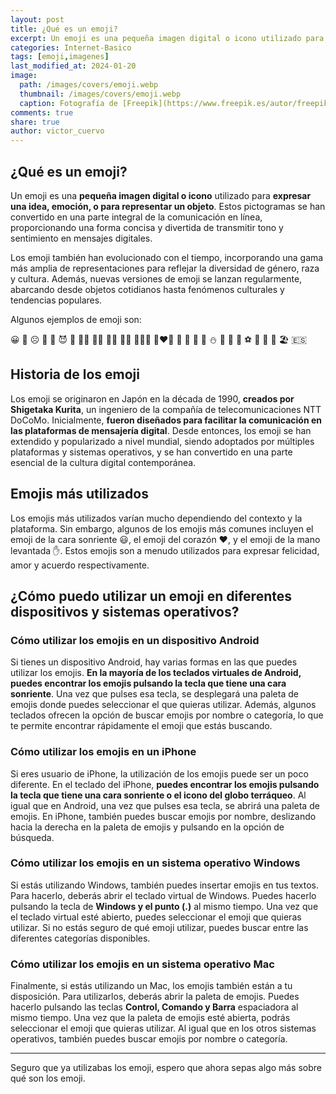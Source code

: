 ```yaml
---
layout: post
title: ¿Qué es un emoji?
excerpt: Un emoji es una pequeña imagen digital o icono utilizado para expresar una idea, emoción, o para representar un objeto.
categories: Internet-Basico
tags: [emoji,imagenes]
last_modified_at: 2024-01-20
image:
  path: /images/covers/emoji.webp
  thumbnail: /images/covers/emoji.webp
  caption: Fotografía de [Freepik](https://www.freepik.es/autor/freepik)
comments: true
share: true
author: victor_cuervo
---
```


## ¿Qué es un emoji?


Un emoji es una **pequeña imagen digital o icono** utilizado para **expresar una idea, emoción, o para representar un objeto**. Estos pictogramas se han convertido en una parte integral de la comunicación en línea, proporcionando una forma concisa y divertida de transmitir tono y sentimiento en mensajes digitales.


Los emoji también han evolucionado con el tiempo, incorporando una gama más amplia de representaciones para reflejar la diversidad de género, raza y cultura. Además, nuevas versiones de emoji se lanzan regularmente, abarcando desde objetos cotidianos hasta fenómenos culturales y tendencias populares.


Algunos ejemplos de emoji son:


😀 🤪 ☹️ 🥳 🤢 😈 💩 👍🏻 💪🏻 👮🏼 🎅🏻 🙅🏽‍♂️ 👩‍❤️‍👩 🐼 🙈 🦄 🐉 ⛄️ 🍑 🍕 🍿 ⚽️ 🥇 🚗 🚀 🏖️ 🇪🇸


## Historia de los emoji


Los emoji se originaron en Japón en la década de 1990, **creados por Shigetaka Kurita**, un ingeniero de la compañía de telecomunicaciones NTT DoCoMo. Inicialmente, **fueron diseñados para facilitar la comunicación en las plataformas de mensajería digital**. Desde entonces, los emoji se han extendido y popularizado a nivel mundial, siendo adoptados por múltiples plataformas y sistemas operativos, y se han convertido en una parte esencial de la cultura digital contemporánea.


## Emojis más utilizados


Los emojis más utilizados varían mucho dependiendo del contexto y la plataforma. Sin embargo, algunos de los emojis más comunes incluyen el emoji de la cara sonriente 😃, el emoji del corazón ❤️, y el emoji de la mano levantada ✋. Estos emojis son a menudo utilizados para expresar felicidad, amor y acuerdo respectivamente.


## ¿Cómo puedo utilizar un emoji en diferentes dispositivos y sistemas operativos?


### Cómo utilizar los emojis en un dispositivo Android


Si tienes un dispositivo Android, hay varias formas en las que puedes utilizar los emojis. **En la mayoría de los teclados virtuales de Android, puedes encontrar los emojis pulsando la tecla que tiene una cara sonriente**. Una vez que pulses esa tecla, se desplegará una paleta de emojis donde puedes seleccionar el que quieras utilizar. Además, algunos teclados ofrecen la opción de buscar emojis por nombre o categoría, lo que te permite encontrar rápidamente el emoji que estás buscando.


### Cómo utilizar los emojis en un iPhone


Si eres usuario de iPhone, la utilización de los emojis puede ser un poco diferente. En el teclado del iPhone, **puedes encontrar los emojis pulsando la tecla que tiene una cara sonriente o el icono del globo terráqueo**. Al igual que en Android, una vez que pulses esa tecla, se abrirá una paleta de emojis. En iPhone, también puedes buscar emojis por nombre, deslizando hacia la derecha en la paleta de emojis y pulsando en la opción de búsqueda.


### Cómo utilizar los emojis en un sistema operativo Windows


Si estás utilizando Windows, también puedes insertar emojis en tus textos. Para hacerlo, deberás abrir el teclado virtual de Windows. Puedes hacerlo pulsando la tecla de **Windows y el punto (.)** al mismo tiempo. Una vez que el teclado virtual esté abierto, puedes seleccionar el emoji que quieras utilizar. Si no estás seguro de qué emoji utilizar, puedes buscar entre las diferentes categorías disponibles.


### Cómo utilizar los emojis en un sistema operativo Mac


Finalmente, si estás utilizando un Mac, los emojis también están a tu disposición. Para utilizarlos, deberás abrir la paleta de emojis. Puedes hacerlo pulsando las teclas **Control, Comando y Barra** espaciadora al mismo tiempo. Una vez que la paleta de emojis esté abierta, podrás seleccionar el emoji que quieras utilizar. Al igual que en los otros sistemas operativos, también puedes buscar emojis por nombre o categoría.


---


Seguro que ya utilizabas los emoji, espero que ahora sepas algo más sobre qué son los emoji.

